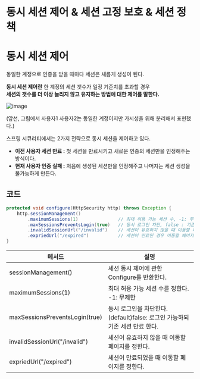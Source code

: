 동시 세션 제어 & 세션 고정 보호 & 세션 정책
============================================  
# 동시 세션 제어    
동일한 계정으로 인증을 받을 때마다 세션은 새롭게 생성이 된다.     
                
**동시 세션 제어란** 한 계정의 세션 갯수가 일정 기준치를 초과할 경우          
**세션의 갯수를 더 이상 늘리지 않고 유지하는 방법에 대한 제어를 말한다.**         

![image](https://user-images.githubusercontent.com/50267433/129349927-8741f285-6905-417d-8787-e6bb1dbc8e89.png)

(앞선, 그림에서 사용자1 사용자2는 동일한 계정이지만 가시성을 위해 분리해서 표현했다.)    
  
스프링 시큐리티에서는 2가지 전략으로 동시 세션을 제어하고 있다.    

* **이전 사용자 세션 만료 :** 첫 세션을 만료시키고 새로운 인증의 세션만을 인정해주는 방식이다.            
* **현재 사용자 인증 실패 :** 처음에 생성된 세션만을 인정해주고 나머지는 세션 생성을 불가능하게 만든다.   

## 코드 
```java
protected void configure(HttpSecurity http) throws Exception {
    http.sessionManagement()
        .maximumSessions(1)               // 최대 허용 가능 세션 수, -1: 무제한 
        .maxSessionsPreventsLogin(true)   // 동시 로그인 차단, false : 기존 세션 만료 
        .invalidSessionUrl("/invalid")    // 세션이 유효하지 않을 때 이동할 페이지 
        .expriedUrl("/expired")           // 세션이 만료된 경우 이동할 페이지
}
``` 
   
|메서드|설명|  
|-----|----|  
|sessionManagement()|세션 동시 제어에 관한 Configure를 반환한다.|     
|maximumSessions(1)|최대 허용 가능 세션 수를 정한다.<br> -1: 무제한 |    
|maxSessionsPreventsLogin(true)|동시 로그인을 차단한다.<br> (default)false: 로그인 가능하되 기존 세션 만료 한다.|     
|invalidSessionUrl("/invalid")|세션이 유효하지 않을 때 이동할 페이지를 정한다.|      
|expriedUrl("/expired")|세션이 만료되었을 때 이동할 페이지를 정한다.|      









































